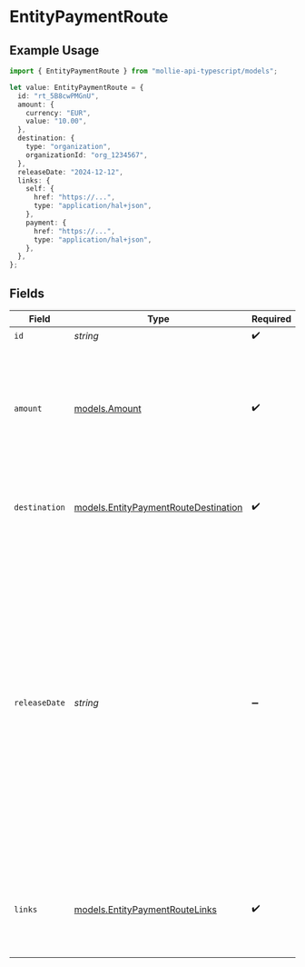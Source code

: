 # EntityPaymentRoute

## Example Usage

```typescript
import { EntityPaymentRoute } from "mollie-api-typescript/models";

let value: EntityPaymentRoute = {
  id: "rt_5B8cwPMGnU",
  amount: {
    currency: "EUR",
    value: "10.00",
  },
  destination: {
    type: "organization",
    organizationId: "org_1234567",
  },
  releaseDate: "2024-12-12",
  links: {
    self: {
      href: "https://...",
      type: "application/hal+json",
    },
    payment: {
      href: "https://...",
      type: "application/hal+json",
    },
  },
};
```

## Fields

| Field                                                                                                                                                                                                                                                             | Type                                                                                                                                                                                                                                                              | Required                                                                                                                                                                                                                                                          | Description                                                                                                                                                                                                                                                       | Example                                                                                                                                                                                                                                                           |
| ----------------------------------------------------------------------------------------------------------------------------------------------------------------------------------------------------------------------------------------------------------------- | ----------------------------------------------------------------------------------------------------------------------------------------------------------------------------------------------------------------------------------------------------------------- | ----------------------------------------------------------------------------------------------------------------------------------------------------------------------------------------------------------------------------------------------------------------- | ----------------------------------------------------------------------------------------------------------------------------------------------------------------------------------------------------------------------------------------------------------------- | ----------------------------------------------------------------------------------------------------------------------------------------------------------------------------------------------------------------------------------------------------------------- |
| `id`                                                                                                                                                                                                                                                              | *string*                                                                                                                                                                                                                                                          | :heavy_check_mark:                                                                                                                                                                                                                                                | N/A                                                                                                                                                                                                                                                               | rt_5B8cwPMGnU                                                                                                                                                                                                                                                     |
| `amount`                                                                                                                                                                                                                                                          | [models.Amount](../models/amount.md)                                                                                                                                                                                                                              | :heavy_check_mark:                                                                                                                                                                                                                                                | In v2 endpoints, monetary amounts are represented as objects with a `currency` and `value` field.                                                                                                                                                                 |                                                                                                                                                                                                                                                                   |
| `destination`                                                                                                                                                                                                                                                     | [models.EntityPaymentRouteDestination](../models/entitypaymentroutedestination.md)                                                                                                                                                                                | :heavy_check_mark:                                                                                                                                                                                                                                                | The destination of this portion of the payment.                                                                                                                                                                                                                   |                                                                                                                                                                                                                                                                   |
| `releaseDate`                                                                                                                                                                                                                                                     | *string*                                                                                                                                                                                                                                                          | :heavy_minus_sign:                                                                                                                                                                                                                                                | Optionally, schedule this portion of the payment to be transferred to its destination on a later date. The<br/>date must be given in `YYYY-MM-DD` format.<br/><br/>If no date is given, the funds become available to the connected merchant as soon as the payment succeeds. | 2024-12-12                                                                                                                                                                                                                                                        |
| `links`                                                                                                                                                                                                                                                           | [models.EntityPaymentRouteLinks](../models/entitypaymentroutelinks.md)                                                                                                                                                                                            | :heavy_check_mark:                                                                                                                                                                                                                                                | An object with several relevant URLs. Every URL object will contain an `href` and a `type` field.                                                                                                                                                                 |                                                                                                                                                                                                                                                                   |